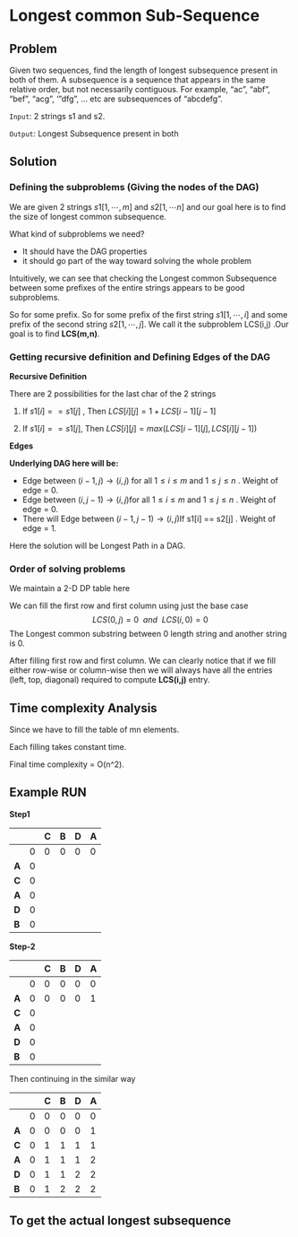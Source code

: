 # Longest common Sub-Sequence

## Problem

Given two sequences, find the length of longest subsequence present in both of them. A subsequence is a sequence that appears in the same relative order, but not necessarily contiguous. For example, “ac”, “abf”, “bef”, “acg”, ‘”dfg”, ... etc are subsequences of “abcdefg”.

`Input`: 2 strings s1 and s2.

`Output`: Longest Subsequence present in both

## Solution

### Defining the subproblems (Giving the nodes of the DAG)

We are given 2 strings $s1[1 , \cdots ,m ]$​​ and $s2[1,\cdots n]$​​​ and our goal here is to find the size of longest common subsequence.

What kind of subproblems we need?

- It should have the DAG properties
- it should go part of the way toward solving the whole problem

Intuitively, we can see that checking the Longest common Subsequence between some prefixes of the entire strings appears to be good subproblems.

So for some prefix. So for some prefix of the first string $s1[1,\cdots,i]$​​ and some prefix of the second string $s2[1,\cdots,j]$​​​. We call it the subproblem LCS(i,j) .Our goal is to find **LCS(m,n)**.

### Getting recursive definition and Defining Edges of the DAG

**Recursive Definition**

There are 2 possibilities for the last char of the 2 strings

1. If $s1[i] == s1[j]$ , Then $LCS[i][j] = 1+ LCS[i-1][j-1]$

2. If $s1[i] == s1[j]$, Then $LCS[i][j] = max(LCS[i-1][j], LCS[i][j-1])$​



**Edges**

**Underlying DAG here will be:**

* Edge between $(i-1, j) \rightarrow (i,j)$ for all $1\le i \le m$ and $1 \le j \le n$ . Weight of edge = 0.
* Edge between $(i, j-1) \rightarrow (i,j)$​ for all $1\le i \le m$​ and $1 \le j \le n$​ . Weight of edge = 0.
* There will Edge between $(i-1, j-1) \rightarrow (i,j)$​ If s1[i] == s2[j] . Weight of edge = 1.

Here the solution will be Longest Path in a DAG.

### Order of solving problems 

We maintain a 2-D DP table here

We can fill the first row and first column using just the base case 
$$
LCS(0,j) = 0 \ \ and \ \ LCS(i,0) = 0
$$
The Longest common substring between 0 length string and another string is 0.

After filling first row and first column. We can clearly notice that if we fill either row-wise or column-wise then we will always have all the entries (left, top, diagonal) required to compute **LCS(i,j)** entry.

## Time complexity Analysis

Since we have to fill the table of mn elements.

Each filling takes constant time.

Final time complexity = O(n^2).

## Example RUN

**Step1**

|       |      | C    | B    | D    | A    |
| ----- | ---- | ---- | ---- | ---- | ---- |
|       | 0    | 0    | 0    | 0    | 0    |
| **A** | 0    |      |      |      |      |
| **C** | 0    |      |      |      |      |
| **A** | 0    |      |      |      |      |
| **D** | 0    |      |      |      |      |
| **B** | 0    |      |      |      |      |

**Step-2**


|       |      | C    | B    | D    | A    |
| ----- | ---- | ---- | ---- | ---- | ---- |
|       | 0    | 0    | 0    | 0    | 0    |
| **A** | 0    | 0    | 0    | 0    | 1    |
| **C** | 0    |      |      |      |      |
| **A** | 0    |      |      |      |      |
| **D** | 0    |      |      |      |      |
| **B** | 0    |      |      |      |      |

Then continuing in the similar way


|       |      | C    | B    | D    | A    |
| ----- | ---- | ---- | ---- | ---- | ---- |
|       | 0    | 0    | 0    | 0    | 0    |
| **A** | 0    | 0    | 0    | 0    | 1    |
| **C** | 0    | 1    | 1    | 1    | 1    |
| **A** | 0    | 1    | 1    | 1    | 2    |
| **D** | 0    | 1    | 1    | 2    | 2    |
| **B** | 0    | 1    | 2    | 2    | 2    |



## To get the actual longest subsequence

